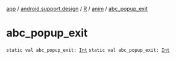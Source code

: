 [app](../../../index.md) / [android.support.design](../../index.md) / [R](../index.md) / [anim](index.md) / [abc_popup_exit](.)

# abc_popup_exit

`static val abc_popup_exit: `[`Int`](https://kotlinlang.org/api/latest/jvm/stdlib/kotlin/-int/index.html)
`static val abc_popup_exit: `[`Int`](https://kotlinlang.org/api/latest/jvm/stdlib/kotlin/-int/index.html)